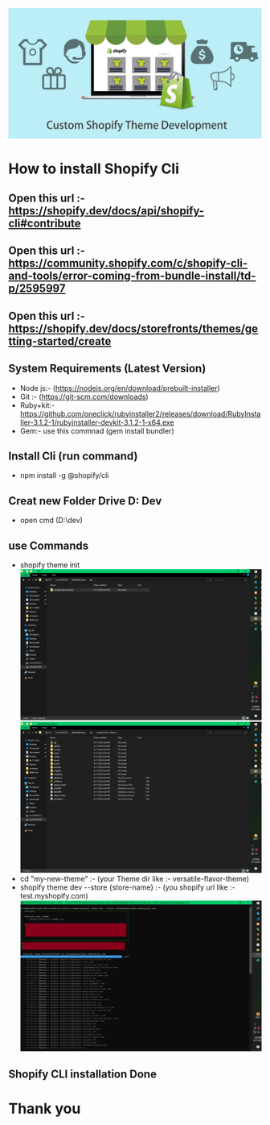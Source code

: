 ![shopify](image-2.png)


# How to install Shopify Cli
## Open this url :- https://shopify.dev/docs/api/shopify-cli#contribute
## Open this url :- https://community.shopify.com/c/shopify-cli-and-tools/error-coming-from-bundle-install/td-p/2595997 
## Open this url :- https://shopify.dev/docs/storefronts/themes/getting-started/create

## System Requirements (Latest Version)
- Node js:- (https://nodejs.org/en/download/prebuilt-installer)
- Git :- (https://git-scm.com/downloads)
- Ruby+kit:- https://github.com/oneclick/rubyinstaller2/releases/download/RubyInstaller-3.1.2-1/rubyinstaller-devkit-3.1.2-1-x64.exe
- Gem:- use this commnad (gem install bundler)

## Install Cli (run command)
- npm install -g @shopify/cli


## Creat new Folder Drive D: Dev
* open cmd (D:\dev)
## use Commands
- shopify theme init
![image](./image.png)
![image](image-1.png)
- cd "my-new-theme" :- (your Theme dir  like :- versatile-flavor-theme)
- shopify theme dev --store {store-name} :- (you shopify url like :- test.myshopify.com)
![image](./Theme.png)


## Shopify CLI installation Done


# Thank you

